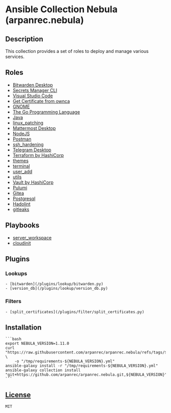# Ansible Collection Nebula (arpanrec.nebula)

## Description

This collection provides a set of roles to deploy and manage various services.

## Roles

- [Bitwarden Desktop](/roles/bitwarden_desktop/README.md)
- [Secrets Manager CLI](/roles/bws/README.md)
- [Visual Studio Code](/roles/code/README.md)
- [Get Certificate from ownca](/roles/get_certificate_ownca/README.md)
- [GNOME](/roles/gnome/README.md)
- [The Go Programming Language](/roles/go/README.md)
- [Java](/roles/java/README.md)
- [linux_patching](/roles/linux_patching/README.md)
- [Mattermost Desktop](/roles/mattermost_desktop/README.md)
- [NodeJS](/roles/nodejs/README.md)
- [Postman](/roles/postman/README.md)
- [ssh_hardening](/roles/ssh_hardening/README.md)
- [Telegram Desktop](/roles/telegram_desktop/README.md)
- [Terraform by HashiCorp](/roles/terraform/README.md)
- [themes](/roles/themes/README.md)
- [terminal](/roles/terminal/README.md)
- [user_add](/roles/user_add/README.md)
- [utils](/roles/utils/README.md)
- [Vault by HashiCorp](/roles/vault/README.md)
- [Pulumi](/roles/pulumi/README.md)
- [Gitea](/roles/gitea/README.md)
- [Postgresql](/roles/postgresql/README.md)
- [Hadolint](/roles/hadolint/README.md)
- [gitleaks](/roles/gitleaks/README.md)

## Playbooks

- [server_workspace](/playbooks/server_workspace.md)
- [cloudinit](/playbooks/cloudinit.md)

## Plugins

### Lookups

    - [bitwarden](/plugins/lookup/bitwarden.py)
    - [version_db](/plugins/lookup/version_db.py)

### Filters

    - [split_certificates](/plugins/filter/split_certificates.py)

## Installation

    ```bash
    export NEBULA_VERSION=1.11.0
    curl "https://raw.githubusercontent.com/arpanrec/arpanrec.nebula/refs/tags/${NEBULA_VERSION}/requirements.yml" \
        -o "/tmp/requirements-${NEBULA_VERSION}.yml"
    ansible-galaxy install -r "/tmp/requirements-${NEBULA_VERSION}.yml"
    ansible-galaxy collection install "git+https://github.com/arpanrec/arpanrec.nebula.git,${NEBULA_VERSION}"
    ```

## [License](LICENSE)

`MIT`
